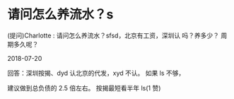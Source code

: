 # 请问怎么养流水？s

(提问)Charlotte : 请问怎么养流水？sfsd，北京有工资，深圳认 吗？养多少？ 周期多久呢？

2018-07-20

回答：深圳按揭、dyd 认北京的代发，xyd 不认。 如果 ls 不够，

建议做到总负债的 2.5 倍左右。 按揭最短看半年 ls(1 赞)